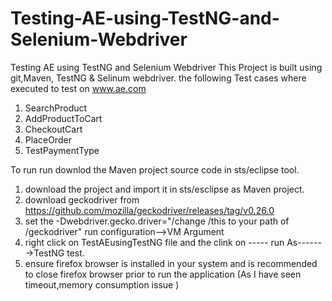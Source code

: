 # Testing-AE-using-TestNG-and-Selenium-Webdriver
Testing AE using TestNG and Selenium Webdriver
This Project is built using git,Maven, TestNG & Selinum webdriver.
the following Test cases where executed to test on www.ae.com
1. SearchProduct
2. AddProductToCart
3. CheckoutCart
4. PlaceOrder
5. TestPaymentType


To run run downlod the Maven project source code in sts/eclipse tool.
1. download the project and import it in sts/esclipse as Maven project.
2. download geckodriver from https://github.com/mozilla/geckodriver/releases/tag/v0.26.0
3. set the -Dwebdriver.gecko.driver="/change /this to your path of /geckodriver" run configuration-->VM Argument
4. right click on TestAEusingTestNG file and the clink on ----- run As------->TestNG test.
5. ensure firefox browser is installed in your system and is recommended to close firefox browser prior to run the application (As I have seen timeout,memory consumption issue )



